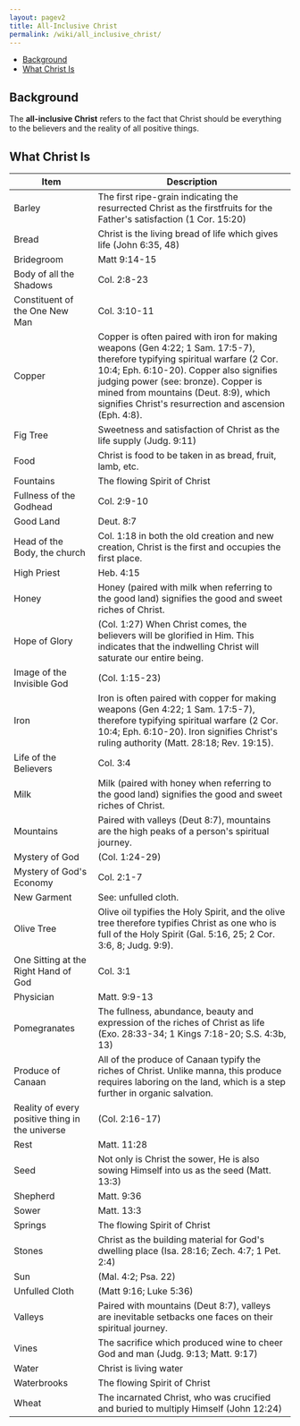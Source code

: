 ```yaml
---
layout: pagev2
title: All-Inclusive Christ
permalink: /wiki/all_inclusive_christ/
---
```

- [Background](#background)
- [What Christ Is](#what-christ-is)

## Background

The **all-inclusive Christ** refers to the fact that Christ should be everything to the believers and the reality of all positive things.

## What Christ Is

| Item | Description |
| --- | --- |
| Barley | The first ripe-grain indicating the resurrected Christ as the firstfruits for the Father's satisfaction (1 Cor. 15:20) |
| Bread | Christ is the living bread of life which gives life (John 6:35, 48) |
| Bridegroom | Matt 9:14-15 |
| Body of all the Shadows | Col. 2:8-23 |
| Constituent of the One New Man | Col. 3:10-11 |
| Copper | Copper is often paired with iron for making weapons (Gen 4:22; 1 Sam. 17:5-7), therefore typifying spiritual warfare (2 Cor. 10:4; Eph. 6:10-20). Copper also signifies judging power (see: bronze). Copper is mined from mountains (Deut. 8:9), which signifies Christ's resurrection and ascension (Eph. 4:8). |
| Fig Tree | Sweetness and satisfaction of Christ as the life supply (Judg. 9:11) |
| Food | Christ is food to be taken in as bread, fruit, lamb, etc. |
| Fountains | The flowing Spirit of Christ |
| Fullness of the Godhead | Col. 2:9-10 |
| Good Land | Deut. 8:7 |
| Head of the Body, the church | Col. 1:18 in both the old creation and new creation, Christ is the first and occupies the first place. |
| High Priest | Heb. 4:15 |
| Honey |  Honey (paired with milk when referring to the good land) signifies the good and sweet riches of Christ. |
| Hope of Glory | (Col. 1:27) When Christ comes, the believers will be glorified in Him. This indicates that the indwelling Christ will saturate our entire being. |
| Image of the Invisible God | (Col. 1:15-23) |
| Iron | Iron is often paired with copper for making weapons (Gen 4:22; 1 Sam. 17:5-7), therefore typifying spiritual warfare (2 Cor. 10:4; Eph. 6:10-20). Iron signifies Christ's ruling authority (Matt. 28:18; Rev. 19:15). |
| Life of the Believers | Col. 3:4 |
| Milk | Milk (paired with honey when referring to the good land) signifies the good and sweet riches of Christ. |
| Mountains | Paired with valleys (Deut 8:7), mountains are the high peaks of a person's spiritual journey. |
| Mystery of God | (Col. 1:24-29) |
| Mystery of God's Economy | Col. 2:1-7 |
| New Garment | See: unfulled cloth. |
| Olive Tree | Olive oil typifies the Holy Spirit, and the olive tree therefore typifies Christ as one who is full of the Holy Spirit (Gal. 5:16, 25; 2 Cor. 3:6, 8; Judg. 9:9). |
| One Sitting at the Right Hand of God | Col. 3:1 |
| Physician | Matt. 9:9-13 |
| Pomegranates | The fullness, abundance, beauty and expression of the riches of Christ as life (Exo. 28:33-34; 1 Kings 7:18-20; S.S. 4:3b, 13) |
| Produce of Canaan | All of the produce of Canaan typify the riches of Christ. Unlike manna, this produce requires laboring on the land, which is a step further in organic salvation. |
| Reality of every positive thing in the universe | (Col. 2:16-17) |
| Rest | Matt. 11:28 | 
| Seed | Not only is Christ the sower, He is also sowing Himself into us as the seed (Matt. 13:3) |
| Shepherd | Matt. 9:36 |
| Sower | Matt. 13:3 |
| Springs | The flowing Spirit of Christ |
| Stones | Christ as the building material for God's dwelling place (Isa. 28:16; Zech. 4:7; 1 Pet. 2:4) |
| Sun | (Mal. 4:2; Psa. 22) |
| Unfulled Cloth | (Matt 9:16; Luke 5:36) |
| Valleys | Paired with mountains (Deut 8:7), valleys are inevitable setbacks one faces on their spiritual journey. |
| Vines | The sacrifice which produced wine to cheer God and man (Judg. 9:13; Matt. 9:17) |
| Water | Christ is living water |
| Waterbrooks | The flowing Spirit of Christ |
| Wheat | The incarnated Christ, who was crucified and buried to multiply Himself (John 12:24) |